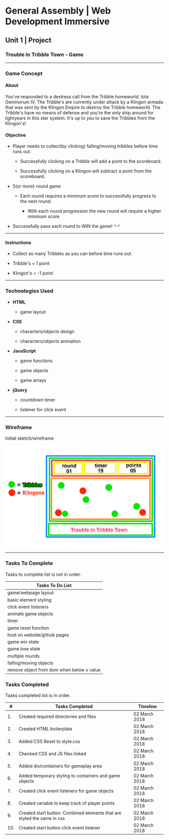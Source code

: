 # General Assembly | Web Development Immersive

## Unit 1 | Project

### Trouble in Tribble Town - Game

---

### Game Concept

#### About

You've responded to a destress call from the Tribble homeworld, Iota Geminorum IV. The Tribble's are currently under attack by a Klingon armada that was sent by the Klingon Empire to destroy the Tribble homeworld. The Tribble's have no means of defense and you're the only ship around for lightyears in this star system. It's up to you to save the Tribbles from the Klingon's!

#### Objective

* Player needs to collect(by clicking) falling/moving tribbles before time runs out.

  * Successfully clicking on a Tribble will add a point to the scoreboard.

  * Successfully clicking on a Klingon will subtract a point from the scoreboard.

* 5(or more) round game

  * Each round requires a minimum score to successfully progress to the next round.

    * With each round progression the new round will require a higher minimum score

* Successfully pass each round to WIN the game! ^-^

---

#### Instructions

* Collect as many Tribbles as you can before time runs out.

* Tribble's = 1 point

* Klingon's = -1 point

---

### Technologies Used

* **HTML**

  * game layout

* **CSS**

  * characters/objects design

  * characters/objects animation

* **JavaScript**

  * game functions

  * game objects

  * game arrays

* **jQuery**

  * countdown timer

  * listener for click event

---

### Wireframe

Initial sketch/wireframe

![Game Wireframe](/images/wireframe/wireframe.png)

---

### Tasks To Complete

Tasks to complete list is not in order.

| Tasks To Do List |
| --- |
| game/webpage layout |
| basic element styling |
| click event listeners |
| animate game objects |
| timer |
| game reset function |
| host on website/github pages |
| game win state |
| game lose state |
| multiple rounds |
| falling/moving objects |
| remove object from dom when below x value |

### Tasks Completed

Tasks completed list is in order.

| # | Tasks Completed | Timeline |
| --- | --- | --- |
| 1. | Created required directories and files | 02 March 2018 |
| 2. | Created HTML boilerplate | 02 March 2018 |
| 3. | Added CSS Reset to style.css | 02 March 2018 |
| 4. | Checked CSS and JS files linked | 02 March 2018 |
| 5. | Added div/containers for gameplay area | 02 March 2018 |
| 6. | Added temporary styling to containers and game objects | 02 March 2018 |
| 7. | Created click event listeners for game objects | 02 March 2018 |
| 8. | Created variable to keep track of player points | 02 March 2018 |
| 9. | Created start button. Combined elements that are styled the same in css | 02 March 2018 |
| 10. | Created start button click event listener | 02 March 2018 |
